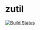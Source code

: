 # zutil

[![Build
Status](https://travis-ci.org/zCFD/zutil.svg?branch=master)](https://travis-ci.org/zCFD/zutil)